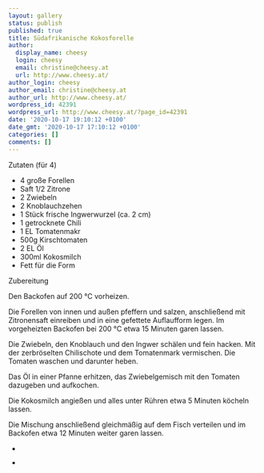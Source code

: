 ```yaml
---
layout: gallery
status: publish
published: true
title: Südafrikanische Kokosforelle
author:
  display_name: cheesy
  login: cheesy
  email: christine@cheesy.at
  url: http://www.cheesy.at/
author_login: cheesy
author_email: christine@cheesy.at
author_url: http://www.cheesy.at/
wordpress_id: 42391
wordpress_url: http://www.cheesy.at/?page_id=42391
date: '2020-10-17 19:10:12 +0100'
date_gmt: '2020-10-17 17:10:12 +0100'
categories: []
comments: []
---
```

<!-- wp:paragraph -->
Zutaten (für 4)
<!-- /wp:paragraph -->
<!-- wp:list -->
- 4 große Forellen
- Saft 1/2 Zitrone
- 2 Zwiebeln
- 2 Knoblauchzehen
- 1 Stück frische Ingwerwurzel (ca. 2 cm)
- 1 getrocknete Chili
- 1 EL Tomatenmakr
- 500g Kirschtomaten
- 2 EL Öl
- 300ml Kokosmilch
- Fett für die Form
<!-- /wp:list -->
<!-- wp:paragraph -->
Zubereitung
<!-- /wp:paragraph -->
<!-- wp:paragraph -->
Den Backofen auf 200 °C vorheizen.
<!-- /wp:paragraph -->
<!-- wp:paragraph -->
Die Forellen von innen und außen pfeffern und salzen, anschließend mit Zitronensaft einreiben und in eine gefettete Auflaufform legen. Im vorgeheizten Backofen bei 200 °C etwa 15 Minuten garen lassen.
<!-- /wp:paragraph -->
<!-- wp:paragraph -->
Die Zwiebeln, den Knoblauch und den Ingwer schälen und fein hacken. Mit der zerbröselten Chilischote und dem Tomatenmark vermischen. Die Tomaten waschen und darunter heben.
<!-- /wp:paragraph -->
<!-- wp:paragraph -->
Das Öl in einer Pfanne erhitzen, das Zwiebelgemisch mit den Tomaten dazugeben und aufkochen.
<!-- /wp:paragraph -->
<!-- wp:paragraph -->
Die Kokosmilch angießen und alles unter Rühren etwa 5 Minuten köcheln lassen.
<!-- /wp:paragraph -->
<!-- wp:paragraph -->
Die Mischung anschließend gleichmäßig auf dem Fisch verteilen und im Backofen etwa 12 Minuten weiter garen lassen.
<!-- /wp:paragraph -->
<!-- wp:gallery {"ids":[42393,42392]} -->
- <figure><img src="{% link _rezepte/hauptspeisen/fisch/suedafrikanische-kokosforelle/Kokosforelle-2.jpg %}" alt="" data-id="42393" data-link="http://www.cheesy.at/?attachment_id=42393" class="wp-image-42393"></figure>
- <figure><img src="{% link _rezepte/hauptspeisen/fisch/suedafrikanische-kokosforelle/Kokosforelle-1.jpg %}" alt="" data-id="42392" data-link="http://www.cheesy.at/?attachment_id=42392" class="wp-image-42392"></figure>
<!-- /wp:gallery -->
